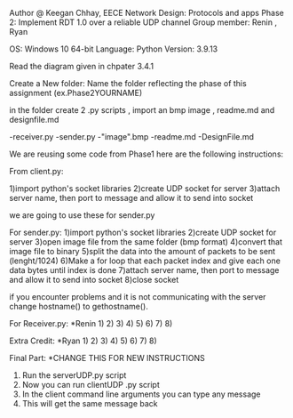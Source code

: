 Author @ Keegan Chhay,
EECE Network Design: Protocols and apps
Phase 2: Implement RDT 1.0 over a reliable UDP channel
Group member: Renin , Ryan

OS: Windows 10 64-bit
Language: Python 
Version: 3.9.13 

Read the diagram given in chpater 3.4.1

Create a New folder: Name the folder reflecting the phase of this assignment (ex.Phase2YOURNAME)

in the folder create 2 .py scripts , import an bmp image , readme.md and designfile.md

-receiver.py
-sender.py
-"image".bmp 
-readme.md
-DesignFile.md

We are reusing some code from Phase1 here are the following instructions:

From client.py:

1)import python's socket libraries
2)create UDP socket for server
3)attach server name, then port to message and allow it to send into socket

we are going to use these for sender.py

For sender.py:
1)import python's socket libraries
2)create UDP socket for server
3)open image file from the same folder (bmp format)
4)convert that image file to binary 
5)split the data into the amount of packets to be sent (lenght/1024)
6)Make a for loop that each packet index and give each one data bytes until index is done
7)attach server name, then port to message and allow it to send into socket
8)close socket

if you encounter problems and it is not communicating with the server
change hostname() to gethostname().

For Receiver.py: *Renin
1)
2)
3)
4)
5)
6)
7)
8)


Extra Credit: *Ryan
1)
2)
3)
4)
5)
6)
7)
8)


Final Part: *CHANGE THIS FOR NEW INSTRUCTIONS
1) Run the serverUDP.py script
2) Now you can run clientUDP .py script
3) In the client command line arguments you can type any message
4) This will get the same message back
